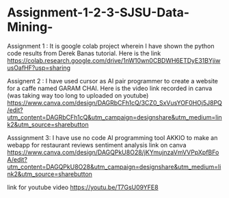 # Assignment-1-2-3-SJSU-Data-Mining-
Assignment 1 : It is google colab project wherein I have shown the python code results from Derek Banas tutorial. Here is the link 
https://colab.research.google.com/drive/1nW10wn0CBDWH6ETDyE31BYjiwusOafHF?usp=sharing

Assignent 2 : I have used cursor as AI pair programmer to create a website for a caffe named GARAM CHAI. Here is the video link recorded in canva (was taking way too long to uploaded on youtube) 
https://www.canva.com/design/DAGRbCFh1cQ/3CZ0_SxVusYOF0HOj5J8PQ/edit?utm_content=DAGRbCFh1cQ&utm_campaign=designshare&utm_medium=link2&utm_source=sharebutton

Asssignment 3:  I have use no code AI programming tool AKKIO to make an webapp for restaurant reviews sentiment analysis
link on canva 
https://www.canva.com/design/DAGQPkU8O28/jKYmujnzaVmVVPpXpfBFoA/edit?utm_content=DAGQPkU8O28&utm_campaign=designshare&utm_medium=link2&utm_source=sharebutton

link for youtube video 
https://youtu.be/T7GsU09YFE8
